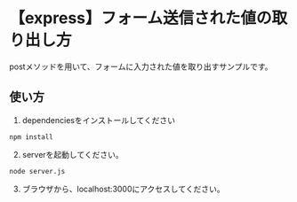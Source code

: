 # 【express】フォーム送信された値の取り出し方
postメソッドを用いて、フォームに入力された値を取り出すサンプルです。

## 使い方
1. dependenciesをインストールしてください
```
npm install
```

2. serverを起動してください。
```
node server.js
```

3. ブラウザから、localhost:3000にアクセスしてください。

